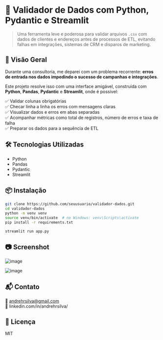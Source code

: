 
# 🧹 Validador de Dados com Python, Pydantic e Streamlit

> Uma ferramenta leve e poderosa para validar arquivos `.csv` com dados de clientes e endereços antes de processos de ETL, evitando falhas em integrações, sistemas de CRM e disparos de marketing.

## 🚀 Visão Geral

Durante uma consultoria, me deparei com um problema recorrente: **erros de entrada nos dados impedindo o sucesso de campanhas e integrações**.

Este projeto resolve isso com uma interface amigável, construída com **Python**, **Pandas**, **Pydantic** e **Streamlit**, onde é possível:

✅ Validar colunas obrigatórias  
✅ Checar linha a linha os erros com mensagens claras  
✅ Visualizar dados e erros em abas separadas  
✅ Acompanhar métricas como total de registros, número de erros e taxa de falha  
✅ Preparar os dados para a sequência de ETL

## 🛠️ Tecnologias Utilizadas

- Python
- Pandas
- Pydantic
- Streamlit

## 📦 Instalação

```bash
git clone https://github.com/seuusuario/validador-dados.git
cd validador-dados
python -m venv venv
source venv/bin/activate  # no Windows: venv\Scripts\activate
pip install -r requirements.txt
```

```bash
streamlit run app.py
```



## 📷 Screenshot
![image](https://github.com/user-attachments/assets/567d528c-8ca6-48de-bcd1-47ce34b1a072)

![image](https://github.com/user-attachments/assets/0968bad7-9055-4627-9b54-cfb5aca5bf22)



## 📬 Contato

📧 andrehrsilva@gmail.com  
📱 linkedin.com/in/andrehrsilva/

## 📄 Licença

MIT
